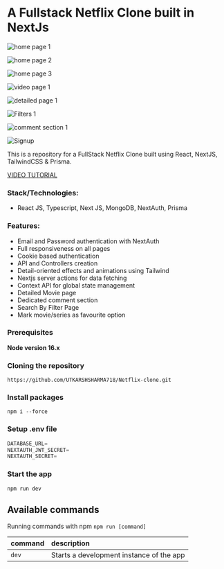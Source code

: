 # A Fullstack Netflix Clone built in NextJs

![home page 1](https://github.com/UTKARSHSHARMA718/Netflix-clone/assets/86897568/1a786214-03ff-4a62-a157-d656b6fc22a7)

![home page 2](https://github.com/UTKARSHSHARMA718/Netflix-clone/assets/86897568/34065aee-44a8-454f-87a3-64d93a85f487)

![home page 3](https://github.com/UTKARSHSHARMA718/Netflix-clone/assets/86897568/81022bb2-2d18-477b-a0a9-377c3ff9883f)

![video page 1](https://github.com/UTKARSHSHARMA718/Netflix-clone/assets/86897568/505404e7-dd54-4ec2-84c3-f6d6731074fc)

![detailed page 1](https://github.com/UTKARSHSHARMA718/Netflix-clone/assets/86897568/84a3fd08-fc18-40e2-bde9-7ed08daf4ea3)

![Filters 1](https://github.com/UTKARSHSHARMA718/Netflix-clone/assets/86897568/5dc7ecdc-75aa-4d21-8fd9-c63995be4dfa)

![comment section 1](https://github.com/UTKARSHSHARMA718/Netflix-clone/assets/86897568/ddc18871-5549-4e01-b6a3-fd2b664792e4)

![Signup](https://github.com/UTKARSHSHARMA718/Netflix-clone/assets/86897568/c670dc35-5363-4892-97dc-27ccd13d33ca)


This is a repository for a FullStack Netflix Clone built using React, NextJS, TailwindCSS & Prisma.

[VIDEO TUTORIAL](https://youtu.be/hAlvjQbAdMc)

### Stack/Technologies:

- React JS, Typescript, Next JS, MongoDB, NextAuth, Prisma

### Features:

- Email and Password authentication with NextAuth
- Full responsiveness on all pages
- Cookie based authentication
- API and Controllers creation
- Detail-oriented effects and animations using Tailwind
- Nextjs server actions for data fetching
- Context API for global state management
- Detailed Movie page
- Dedicated comment section
- Search By Filter Page
- Mark movie/series as favourite option

### Prerequisites

**Node version 16.x**

### Cloning the repository

```shell
https://github.com/UTKARSHSHARMA718/Netflix-clone.git
```

### Install packages

```shell
npm i --force
```

### Setup .env file


```js
DATABASE_URL=
NEXTAUTH_JWT_SECRET=
NEXTAUTH_SECRET=
```

### Start the app

```shell
npm run dev
```

## Available commands

Running commands with npm `npm run [command]`

| command         | description                              |
| :-------------- | :--------------------------------------- |
| `dev`           | Starts a development instance of the app |
